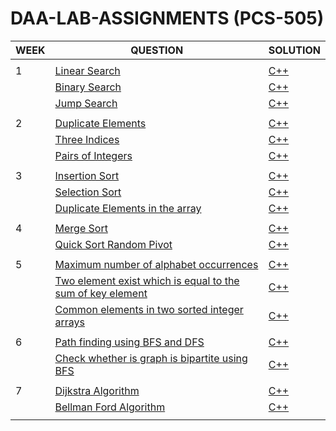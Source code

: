 # DAA-LAB-ASSIGNMENTS (PCS-505)


| WEEK | QUESTION | SOLUTION |
|---| ----- | -------- | 
||||
|1|[Linear Search ](https://github.com/iprincekumark/DAA-LAB-ASSIGNMENTS/blob/main/WEEK%201/linearSearch.cpp)| [C++](https://github.com/iprincekumark/DAA-LAB-ASSIGNMENTS/blob/main/WEEK%201/linearSearch.cpp)|
||[Binary Search ](https://github.com/iprincekumark/DAA-LAB-ASSIGNMENTS/blob/main/WEEK%201/binarySearch.cpp)|[C++](https://github.com/iprincekumark/DAA-LAB-ASSIGNMENTS/blob/main/WEEK%201/binarySearch.cpp)|
||[Jump Search](https://github.com/iprincekumark/DAA-LAB-ASSIGNMENTS/blob/main/WEEK%201/jumpSearch.cpp)|[C++](https://github.com/iprincekumark/DAA-LAB-ASSIGNMENTS/blob/main/WEEK%201/jumpSearch.cpp)|
||||
|2|[Duplicate Elements ](https://github.com/iprincekumark/DAA-LAB-ASSIGNMENTS/blob/main/WEEK%202/duplicate.cpp)|[C++](https://github.com/iprincekumark/DAA-LAB-ASSIGNMENTS/blob/main/WEEK%202/duplicate.cpp)|
||[Three Indices](https://github.com/iprincekumark/DAA-LAB-ASSIGNMENTS/blob/main/WEEK%202/threeIndices.cpp)|[C++](https://github.com/iprincekumark/DAA-LAB-ASSIGNMENTS/blob/main/WEEK%202/threeIndices.cpp)|
||[Pairs of Integers](https://github.com/iprincekumark/DAA-LAB-ASSIGNMENTS/blob/main/WEEK%202/pairs.cpp)|[C++](https://github.com/iprincekumark/DAA-LAB-ASSIGNMENTS/blob/main/WEEK%202/pairs.cpp)|
||||
|3|[Insertion Sort](https://github.com/iprincekumark/DAA-LAB-ASSIGNMENTS/blob/main/WEEK%203/insertionSort.cpp)|[C++](https://github.com/iprincekumark/DAA-LAB-ASSIGNMENTS/blob/main/WEEK%203/insertionSort.cpp)|
||[Selection Sort](https://github.com/iprincekumark/DAA-LAB-ASSIGNMENTS/blob/main/WEEK%203/selectionSort.cpp)|[C++](https://github.com/iprincekumark/DAA-LAB-ASSIGNMENTS/blob/main/WEEK%203/selectionSort.cpp)|
||[Duplicate Elements in the array](https://github.com/iprincekumark/DAA-LAB-ASSIGNMENTS/blob/main/WEEK%203/checkDuplicate.cpp)|[C++](https://github.com/iprincekumark/DAA-LAB-ASSIGNMENTS/blob/main/WEEK%203/checkDuplicate.cpp)|
||||
|4|[Merge Sort](https://github.com/iprincekumark/DAA-LAB-ASSIGNMENTS/blob/main/WEEK%204/mergeSort.cpp)|[C++](https://github.com/iprincekumark/DAA-LAB-ASSIGNMENTS/blob/main/WEEK%204/mergeSort.cpp)|
||[Quick Sort Random Pivot](https://github.com/iprincekumark/DAA-LAB-ASSIGNMENTS/blob/main/WEEK%204/quicksortRadomPivot.cpp)|[C++](https://github.com/iprincekumark/DAA-LAB-ASSIGNMENTS/blob/main/WEEK%204/quicksortRadomPivot.cpp)|
||||
|5|[Maximum number of alphabet occurrences](https://github.com/iprincekumark/DAA-LAB-ASSIGNMENTS/blob/main/WEEK%205/Q1.cpp)|[C++](https://github.com/iprincekumark/DAA-LAB-ASSIGNMENTS/blob/main/WEEK%205/Q1.cpp)|
||[Two element exist which is equal to the sum of key element](https://github.com/iprincekumark/DAA-LAB-ASSIGNMENTS/blob/main/WEEK%205/Q2.cpp)|[C++](https://github.com/iprincekumark/DAA-LAB-ASSIGNMENTS/blob/main/WEEK%205/Q2.cpp)|
||[Common elements in two sorted integer arrays](https://github.com/iprincekumark/DAA-LAB-ASSIGNMENTS/blob/main/WEEK%205/Q3.cpp)|[C++](https://github.com/iprincekumark/DAA-LAB-ASSIGNMENTS/blob/main/WEEK%205/Q3.cpp)|
||||
|6|[Path finding using BFS and DFS](https://github.com/iprincekumark/DAA-LAB-ASSIGNMENTS/blob/main/WEEK%206/pathExisits.cpp)|[C++](https://github.com/iprincekumark/DAA-LAB-ASSIGNMENTS/blob/main/WEEK%206/pathExisits.cpp)|
||[Check whether is graph is bipartite using BFS](https://github.com/iprincekumark/DAA-LAB-ASSIGNMENTS/blob/main/WEEK%206/IsBipartite.cpp)|[C++](https://github.com/iprincekumark/DAA-LAB-ASSIGNMENTS/blob/main/WEEK%206/IsBipartite.cpp)|
||||
|7|[Dijkstra Algorithm](https://github.com/iprincekumark/DAA-LAB-ASSIGNMENTS/blob/main/WEEK%207/Dijsktra.cpp)|[C++](https://github.com/iprincekumark/DAA-LAB-ASSIGNMENTS/blob/main/WEEK%207/Dijsktra.cpp)|
||[Bellman Ford Algorithm](https://github.com/iprincekumark/DAA-LAB-ASSIGNMENTS/blob/main/WEEK%207/BellmanFord.cpp)|[C++](https://github.com/iprincekumark/DAA-LAB-ASSIGNMENTS/blob/main/WEEK%207/BellmanFord.cpp)|
||||

